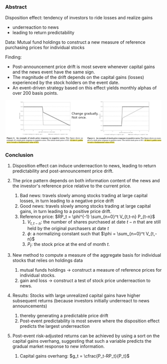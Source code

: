 
### Abstract

Disposition effect: tendency of investors to ride losses and realize gains
- underreaction to news
- leading to return predictability

Data: Mutual fund holdings to construct a new measure of reference purchasing prices for individual stocks

Finding:
- Post-announcement price drift is most severe whenever capital gains and the news event have the same sign. 
- The magnitude of the drift depends on the capital gains (losses) experienced by the stock holders on the event date.
- An event-driven strategy based on this effect yields monthly alphas of over 200 basis points.

![](resource/Pasted%20image%2020240518233619.png)

### Conclusion

1. Disposition effect can induce underreaction to news, leading to return predictability and post-announcement price drift.
2. The price pattern depends on both information content of the news and the investor's reference price relative to the current price.
	1. Bad news: travels slowly among stocks trading at large capital losses, in turn leading to a negative price drift
	2. Good news: travels slowly among stocks trading at large capital gains, in turn leading to a positive price drift.
	3. Reference price: $RP_t = \phi^{-1} \sum_{n=0}^t V_{t,t-n} P_{t-n}$
		1. $V_{t,t-n}$: the number of shares purchased at date $t - n$ that are still held by the original purchasers at date $t$
		2. $\phi$: a normalizing constant such that $\phi = \sum_{n=0}^t V_{t,-n}$
		3. $P_t$: the stock price at the end of month $t$.


3. New method to compute a measure of the aggregate basis for individual stocks that relies on holdings data
	1. mutual funds holdings -> construct a measure of reference prices for individual stocks.
	2. gain and loss -> construct a test of stock price underreaction to news.
4. Results: Stocks with large unrealized capital gains have higher subsequent returns (because investors initially underreact to news announcements)
	1. thereby generating a predictable price drift
	2. Post-event predictability is most severe where the disposition effect predicts the largest underreaction
5. Post-event risk-adjusted returns can be achieved by using a sort on the capital gains overhang, suggesting that such a variable predicts the gradual market response to new information.
	1. Capital gains overhang: $g_t = \cfrac{P_t-RP_t}{P_t}$


